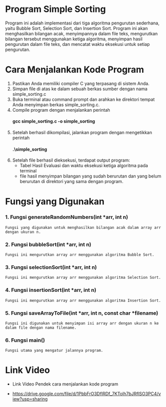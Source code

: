 # Program Simple Sorting
Program ini adalah implementasi dari tiga algoritma pengurutan sederhana, yaitu Bubble Sort, Selection Sort, dan Insertion Sort. Program ini akan menghasilkan bilangan acak, menyimpannya dalam file teks, mengurutkan bilangan tersebut menggunakan ketiga algoritma, menyimpan hasil pengurutan dalam file teks, dan mencatat waktu eksekusi untuk setiap pengurutan.

# Cara Menjalankan Kode Program
1. Pastikan Anda memiliki compiler C yang terpasang di sistem Anda. 
2. Simpan file di atas ke dalam sebuah berkas sumber dengan nama simple_sorting.c
3. Buka terminal atau command prompt dan arahkan ke direktori tempat Anda menyimpan berkas simple_sorting.c.
4. Compile program dengan menjalankan perintah
    #### gcc simple_sorting.c -o simple_sorting
5. Setelah berhasil dikompilasi, jalankan program dengan mengetikkan perintah
    #### .\simple_sorting
6. Setelah file berhasil dieksekusi, terdapat output program:
    - Tabel Hasil Evaluasi dan waktu eksekusi ketiga algoritma pada terminal 
    - file hasil menyimpan bilangan yang sudah berurutan dan yang belum berurutan di direktori yang sama dengan program.

# Fungsi yang Digunakan
### 1. Fungsi generateRandomNumbers(int *arr, int n)
    Fungsi yang digunakan untuk menghasilkan bilangan acak dalam array arr dengan ukuran n.
### 2. Fungsi bubbleSort(int *arr, int n) 
    Fungsi ini mengurutkan array arr menggunakan algoritma Bubble Sort.
### 3. Fungsi selectionSort(int *arr, int n)
    Fungsi ini mengurutkan array arr menggunakan algoritma Selection Sort.
### 4. Fungsi insertionSort(int *arr, int n)
    Fungsi ini mengurutkan array arr menggunakan algoritma Insertion Sort.
### 5. Fungsi saveArrayToFile(int *arr, int n, const char *filename)
    Fungsi ini digunakan untuk menyimpan isi array arr dengan ukuran n ke dalam file dengan nama filename.
### 6. Fungsi main()
    Fungsi utama yang mengatur jalannya program.


# Link Video 
- Link Video Pendek cara menjalankan kode program

- https://drive.google.com/file/d/1PbbFrO3DflRDf_7KTolh7bJRflSO3PC4/view?usp=sharing 

